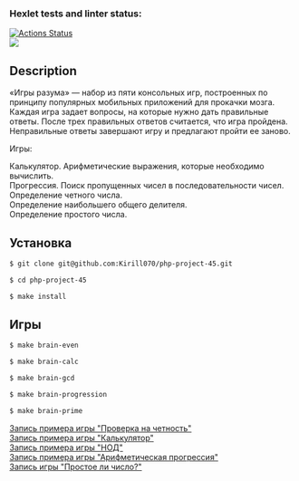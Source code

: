### Hexlet tests and linter status:
[![Actions Status](https://github.com/Kirill070/php-project-45/workflows/hexlet-check/badge.svg)](https://github.com/Kirill070/php-project-45/actions)<br>
<a href="https://codeclimate.com/github/Kirill070/php-project-45/maintainability"><img src="https://api.codeclimate.com/v1/badges/bf304ab1a22cc90bb35e/maintainability" /></a><br>

## Description

«Игры разума» — набор из пяти консольных игр, построенных по принципу популярных мобильных приложений для прокачки мозга. Каждая игра задает вопросы, на которые нужно дать правильные ответы. После трех правильных ответов считается, что игра пройдена. Неправильные ответы завершают игру и предлагают пройти ее заново. 

Игры:

Калькулятор. Арифметические выражения, которые необходимо вычислить.<br>
Прогрессия. Поиск пропущенных чисел в последовательности чисел.<br>
Определение четного числа.<br>
Определение наибольшего общего делителя.<br>
Определение простого числа.<br>

## Установка

```sh
$ git clone git@github.com:Kirill070/php-project-45.git

$ cd php-project-45

$ make install
```

## Игры

```sh
$ make brain-even

$ make brain-calc

$ make brain-gcd

$ make brain-progression

$ make brain-prime
```
[Запись примера игры "Проверка на четность"](https://asciinema.org/a/kcDHNqyWRjF3UcjGLKErHaCjO)<br>
[Запись примера игры "Калькулятор"](https://asciinema.org/a/KlJJM48p5h9rGgza1kZNBfwph)<br>
[Запись примера игры "НОД"](https://asciinema.org/a/2Nk5RC2QLCk0FGdWWCpkposXM)<br>
[Запись примера игры "Арифметическая прогрессия"](https://asciinema.org/a/3nByU7TZo4tLdx5v4To6JpImI)<br>
[Запись игры "Простое ли число?"](https://asciinema.org/a/wcozF1Ct4taSWC4mOyS9orVfC)<br>